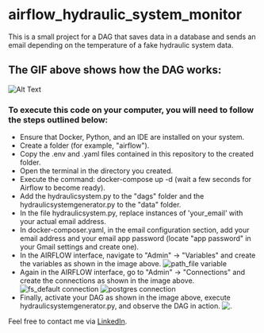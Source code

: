 # airflow_hydraulic_system_monitor

This is a small project for a DAG that saves data in a database and sends an email depending on the temperature of a fake hydraulic system data.

## The GIF above shows how the DAG works:
![Alt Text](url_do_seu_gif)


### To execute this code on your computer, you will need to follow the steps outlined below:
* Ensure that Docker, Python, and an IDE are installed on your system.
* Create a folder (for example, "airflow").
* Copy the .env and .yaml files contained in this repository to the created folder.
* Open the terminal in the directory you created.
* Execute the command: docker-compose up -d (wait a few seconds for Airflow to become ready).
* Add the hydraulicsystem.py to the "dags" folder and the hydraulicsystemgenerator.py to the "data" folder.
* In the file hydraulicsystem.py, replace instances of 'your_email' with your actual email address.
* In docker-composer.yaml, in the email configuration section, add your email address and your email app password (locate "app password" in your Gmail settings and create one).
* In the AIRFLOW interface, navigate to "Admin" -> "Variables" and create the variables as shown in the image above.
    ![path_file variable](https://drive.google.com/file/d/1kuYOELRIio0RzbHkiBof4D1bggsUetou/view?usp=sharing)
* Again in the AIRFLOW interface, go to "Admin" -> "Connections" and create the connections as shown in the image above.
    ![fs_default connection](https://drive.google.com/file/d/1AcfIbPXZLU0chr83s5P_0weTQXWlZSNS/view?usp=sharing)
    ![postgres connection](https://drive.google.com/file/d/1oYW9pCAjEMGqN8irTOyrbl9VvVnlIS8E/view?usp=sharing)
* Finally, activate your DAG as shown in the image above, execute hydraulicsystemgenerator.py, and observe the DAG in action.
    ![.](https://drive.google.com/file/d/1XA7jhMOa59n9ilvDVQcDLDtmsxE0eTq5/view?usp=drive_link)

Feel free to contact me via [LinkedIn](https://www.linkedin.com/in/thiagormfagundes/).